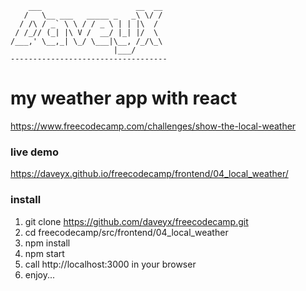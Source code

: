         ___                     __  __
       /   \__ ___   _____ _   _\ \/ /
      / /\ / _` \ \ / / _ \ | | |\  /
     / /_// (_| |\ V /  __/ |_| |/  \
    /___,' \__,_| \_/ \___|\__, /_/\_\
                           |___/      
    -----------------------------------

# my weather app with react
https://www.freecodecamp.com/challenges/show-the-local-weather

### live demo
https://daveyx.github.io/freecodecamp/frontend/04_local_weather/

### install
1. git clone https://github.com/daveyx/freecodecamp.git
2. cd freecodecamp/src/frontend/04_local_weather
3. npm install
4. npm start
5. call http://localhost:3000 in your browser
6. enjoy...

